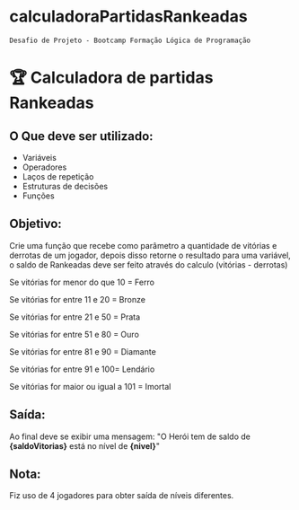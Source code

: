 # calculadoraPartidasRankeadas

    Desafio de Projeto - Bootcamp Formação Lógica de Programação

# 🏆 Calculadora de partidas Rankeadas

## O Que deve ser utilizado:

- Variáveis
- Operadores
- Laços de repetição
- Estruturas de decisões
- Funções

## Objetivo:

Crie uma função que recebe como parâmetro a quantidade de vitórias e derrotas de um jogador, depois disso retorne o resultado para uma variável, o saldo de Rankeadas deve ser feito através do calculo (vitórias - derrotas)

Se vitórias for menor do que 10 = Ferro

Se vitórias for entre 11 e 20 = Bronze

Se vitórias for entre 21 e 50 = Prata

Se vitórias for entre 51 e 80 = Ouro

Se vitórias for entre 81 e 90 = Diamante

Se vitórias for entre 91 e 100= Lendário

Se vitórias for maior ou igual a 101 = Imortal


## Saída:

Ao final deve se exibir uma mensagem:
"O Herói tem de saldo de **{saldoVitorias}** está no nível de **{nivel}**"

## Nota:

Fiz uso de 4 jogadores para obter saída de níveis diferentes.
